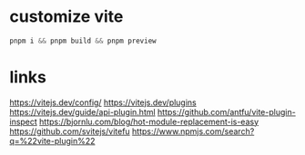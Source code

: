 # customize vite

```js
pnpm i && pnpm build && pnpm preview
```

# links
https://vitejs.dev/config/
https://vitejs.dev/plugins
https://vitejs.dev/guide/api-plugin.html
https://github.com/antfu/vite-plugin-inspect
https://bjornlu.com/blog/hot-module-replacement-is-easy
https://github.com/svitejs/vitefu
https://www.npmjs.com/search?q=%22vite-plugin%22